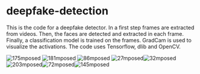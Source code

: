 # deepfake-detection

This is the code for a deepfake detector. In a first step frames are extracted from videos. Then, the faces are detected and extracted in each frame. Finally, a classification model is trained on the frames. GradCam is used to visualize the activations. The code uses Tensorflow, dlib and OpenCV.


![175mposed](https://user-images.githubusercontent.com/96559466/156283827-ac87dfbc-8c6b-4db6-bff3-8ee7e4afafcf.jpg) ![181mposed](https://user-images.githubusercontent.com/96559466/156283853-b125fb41-5e12-4c77-99e0-cec55957412a.jpg) 
![86mposed](https://user-images.githubusercontent.com/96559466/156283914-ccbb03c4-4f60-4c26-8c9c-499c0e0c1a93.jpg) ![27mposed](https://user-images.githubusercontent.com/96559466/156283923-9cd5aece-ca3c-4983-afa6-892a972e804d.jpg)![32mposed](https://user-images.githubusercontent.com/96559466/156284050-cc7e0c2e-805e-449c-b9f7-3d8b23a09bd5.jpg)
![203mposed](https://user-images.githubusercontent.com/96559466/156284111-ba399def-5d06-4d3e-a9c6-e059280f1275.jpg)![72mposed](https://user-images.githubusercontent.com/96559466/156284205-200adef5-4ba2-478c-8e0c-35cb21fa22e5.jpg)![145mposed](https://user-images.githubusercontent.com/96559466/156284286-77ecb340-5a0c-46e2-b63a-d57bf496378a.jpg)
